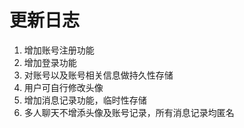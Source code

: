 # 更新日志
1. 增加账号注册功能
2. 增加登录功能
3. 对账号以及账号相关信息做持久性存储
4. 用户可自行修改头像
5. 增加消息记录功能，临时性存储
6. 多人聊天不增添头像及账号记录，所有消息记录均匿名
